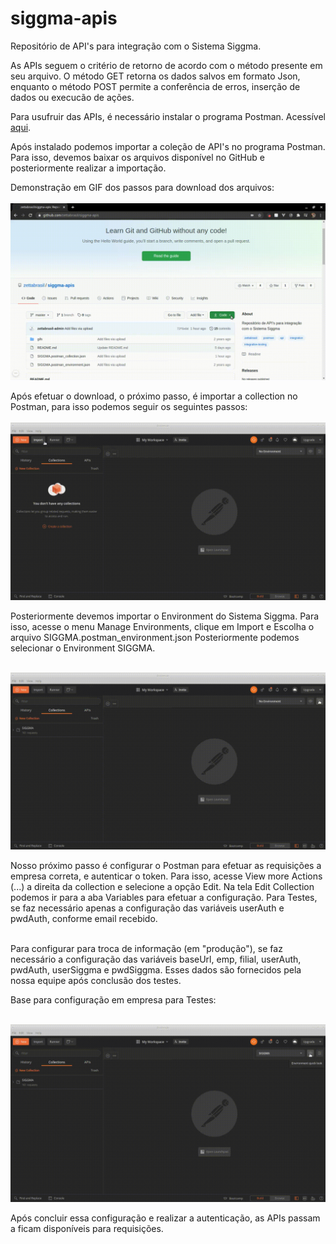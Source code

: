 # siggma-apis
Repositório de API's para integração com o Sistema Siggma.

As APIs seguem o critério de retorno de acordo com o método presente em seu arquivo. O método GET retorna os dados salvos em formato Json, enquanto o método POST permite a conferência de erros, inserção de dados ou execucão de ações. 

Para usufruir das APIs, é necessário instalar o programa Postman. 
Acessível [aqui](https://www.getpostman.com/apps "Página de Download do Postman").

Após instalado podemos importar a coleção de API's no programa Postman.
Para isso, devemos baixar os arquivos disponível no GitHub e posteriormente realizar a importação.

Demonstração em GIF dos passos para download dos arquivos:<br><br>
![postman_import_collection](https://github.com/zettabrasil/siggma-apis/blob/master/gifs/postman_download_apis_siggma_01.gif "Download Collection no GitHub")

Após efetuar o download, o próximo passo, é importar a collection no Postman, para isso podemos seguir os seguintes passos: <br><br>
![postman_import_collection](https://github.com/zettabrasil/siggma-apis/blob/master/gifs/postman_import_collection_siggma_02.gif "Importando Collection no Postman")

Posteriormente devemos importar o Environment do Sistema Siggma.
Para isso, acesse o menu Manage Environments, clique em Import e Escolha o arquivo SIGGMA.postman_environment.json
Posteriormente podemos selecionar o Environment SIGGMA. <br><br>

![postman_import_environment](https://github.com/zettabrasil/siggma-apis/blob/master/gifs/postman_import_environment_siggma_03.gif "Importando Environment no Postman")

Nosso próximo passo é configurar o Postman para efetuar as requisições a empresa correta, e autenticar o token.
Para isso, acesse View more Actions (...) a direita da collection e selecione a opção Edit.
Na tela Edit Collection podemos ir para a aba Variables para efetuar a configuração.
Para Testes, se faz necessário apenas a configuração das variáveis userAuth e pwdAuth, conforme email recebido.<br><br>

Para configurar para troca de informação (em "produção"), se faz necessário a configuração das variáveis baseUrl, emp, filial, userAuth, pwdAuth, userSiggma e pwdSiggma. Esses dados são fornecidos pela nossa equipe após conclusão dos testes.

Base para configuração em empresa para Testes:<br><br>

![postman_edit_variables](https://github.com/zettabrasil/siggma-apis/blob/master/gifs/postman_edit_variables_siggma_04.gif "Editando variáveis de coleção no Postman")

Após concluir essa configuração e realizar a autenticação, as APIs passam a ficam disponíveis para requisições.
